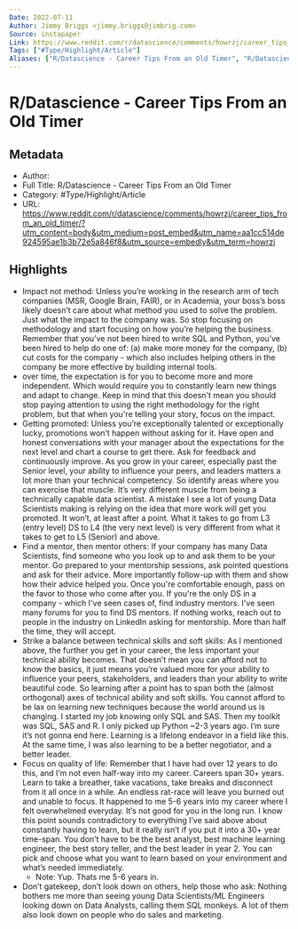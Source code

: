 ```yaml
---
Date: 2022-07-11
Author: Jimmy Briggs <jimmy.briggs@jimbrig.com>
Source: instapaper
Link: https://www.reddit.com/r/datascience/comments/howrzj/career_tips_from_an_old_timer/?utm_content=body&utm_medium=post_embed&utm_name=aa1cc514de924595ae1b3b72e5a846f8&utm_source=embedly&utm_term=howrzj
Tags: ["#Type/Highlight/Article"]
Aliases: ["R/Datascience - Career Tips From an Old Timer", "R/Datascience - Career Tips From an Old Timer"]
---
```

# R/Datascience - Career Tips From an Old Timer

## Metadata
- Author: 
- Full Title: R/Datascience - Career Tips From an Old Timer
- Category: #Type/Highlight/Article
- URL: https://www.reddit.com/r/datascience/comments/howrzj/career_tips_from_an_old_timer/?utm_content=body&utm_medium=post_embed&utm_name=aa1cc514de924595ae1b3b72e5a846f8&utm_source=embedly&utm_term=howrzj

## Highlights
- Impact not method: Unless you’re working in the research arm of tech companies (MSR, Google Brain, FAIR), or in Academia, your boss’s boss likely doesn’t care about what method you used to solve the problem. Just what the impact to the company was. So stop focusing on methodology and start focusing on how you’re helping the business. Remember that you’ve not been hired to write SQL and Python, you’ve been hired to help do one of: (a) make more money for the company, (b) cut costs for the company - which also includes helping others in the company be more effective by building internal tools.
- over time, the expectation is for you to become more and more independent. Which would require you to constantly learn new things and adapt to change. Keep in mind that this doesn't mean you should stop paying attention to using the right methodology for the right problem, but that when you're telling your story, focus on the impact.
- Getting promoted: Unless you’re exceptionally talented or exceptionally lucky, promotions won’t happen without asking for it. Have open and honest conversations with your manager about the expectations for the next level and chart a course to get there. Ask for feedback and continuously improve. As you grow in your career, especially past the Senior level, your ability to influence your peers, and leaders matters a lot more than your technical competency. So identify areas where you can exercise that muscle. It’s very different muscle from being a technically capable data scientist. A mistake I see a lot of young Data Scientists making is relying on the idea that more work will get you promoted. It won’t, at least after a point. What it takes to go from L3 (entry level) DS to L4 (the very next level) is very different from what it takes to get to L5 (Senior) and above.
- Find a mentor, then mentor others: If your company has many Data Scientists, find someone who you look up to and ask them to be your mentor. Go prepared to your mentorship sessions, ask pointed questions and ask for their advice. More importantly follow-up with them and show how their advice helped you. Once you're comfortable enough, pass on the favor to those who come after you. If you're the only DS in a company - which I've seen cases of, find industry mentors. I've seen many forums for you to find DS mentors. If nothing works, reach out to people in the industry on LinkedIn asking for mentorship. More than half the time, they will accept.
- Strike a balance between technical skills and soft skills: As I mentioned above, the further you get in your career, the less important your technical ability becomes. That doesn’t mean you can afford not to know the basics, it just means you’re valued more for your ability to influence your peers, stakeholders, and leaders than your ability to write beautiful code. So learning after a point has to span both the (almost orthogonal) axes of technical ability and soft skills. You cannot afford to be lax on learning new techniques because the world around us is changing. I started my job knowing only SQL and SAS. Then my toolkit was SQL, SAS and R. I only picked up Python ~2-3 years ago. I’m sure it’s not gonna end here. Learning is a lifelong endeavor in a field like this. At the same time, I was also learning to be a better negotiator, and a better leader.
- Focus on quality of life: Remember that I have had over 12 years to do this, and I’m not even half-way into my career. Careers span 30+ years. Learn to take a breather, take vacations, take breaks and disconnect from it all once in a while. An endless rat-race will leave you burned out and unable to focus. It happened to me 5-6 years into my career where I felt overwhelmed everyday. It’s not good for you in the long run. I know this point sounds contradictory to everything I’ve said above about constantly having to learn, but it really isn’t if you put it into a 30+ year time-span. You don’t have to be the best analyst, best machine learning engineer, the best story teller, and the best leader in year 2. You can pick and choose what you want to learn based on your environment and what’s needed immediately.
    - Note: Yup. Thats me 5-6 years in.
- Don’t gatekeep, don’t look down on others, help those who ask: Nothing bothers me more than seeing young Data Scientists/ML Engineers looking down on Data Analysts, calling them SQL monkeys. A lot of them also look down on people who do sales and marketing.
